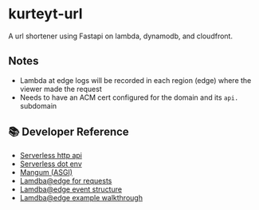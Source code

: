 # kurteyt-url

A url shortener using Fastapi on lambda, dynamodb, and cloudfront.

## Notes

- Lambda at edge logs will be recorded in each region (edge) where the viewer made the request
- Needs to have an ACM cert configured for the domain and its `api.` subdomain

## &#x1F4DA; Developer Reference

- [Serverless http api](https://www.serverless.com/framework/docs/providers/aws/events/http-api/)
- [Serverless dot env](https://github.com/neverendingqs/serverless-dotenv-plugin)
- [Mangum (ASGI)](https://mangum.io/)
- [Lamdba@edge for requests](https://docs.aws.amazon.com/AmazonCloudFront/latest/DeveloperGuide/lambda-generating-http-responses-in-requests.html)
- [Lamdba@edge event structure](https://docs.aws.amazon.com/AmazonCloudFront/latest/DeveloperGuide/lambda-event-structure.html#example-viewer-request)
- [Lamdba@edge example walkthrough](https://making.close.com/posts/redirects-using-cloudfront-lambda-edge)
